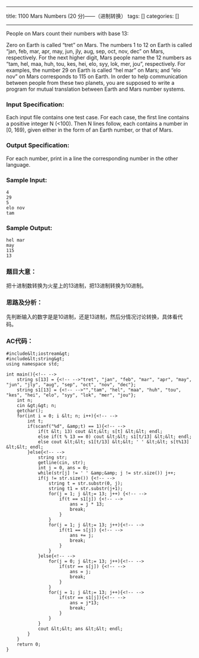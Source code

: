 
--- 
title:  1100 Mars Numbers (20 分)——（进制转换） 
tags: []
categories: [] 

---
People on Mars count their numbers with base 13:

Zero on Earth is called “tret” on Mars. The numbers 1 to 12 on Earth is called “jan, feb, mar, apr, may, jun, jly, aug, sep, oct, nov, dec” on Mars, respectively. For the next higher digit, Mars people name the 12 numbers as “tam, hel, maa, huh, tou, kes, hei, elo, syy, lok, mer, jou”, respectively. For examples, the number 29 on Earth is called “hel mar” on Mars; and “elo nov” on Mars corresponds to 115 on Earth. In order to help communication between people from these two planets, you are supposed to write a program for mutual translation between Earth and Mars number systems.

### Input Specification:

Each input file contains one test case. For each case, the first line contains a positive integer N (&lt;100). Then N lines follow, each contains a number in [0, 169), given either in the form of an Earth number, or that of Mars.

### Output Specification:

For each number, print in a line the corresponding number in the other language.

### Sample Input:

```
4
29
5
elo nov
tam

```

### Sample Output:

```
hel mar
may
115
13

```

### 题目大意：

把十进制数转换为火星上的13进制，把13进制转换为10进制。

### 思路及分析：

先判断输入的数字是是10进制，还是13进制，然后分情况讨论转换，具体看代码。

### AC代码：

```
#include&lt;iostream&gt;
#include&lt;string&gt;
using namespace std;

int main(){<!-- -->
	string s[13] = {<!-- -->"tret", "jan", "feb", "mar", "apr", "may", "jun", "jly", "aug", "sep", "oct", "nov", "dec"};
	string s1[13] = {<!-- -->"","tam", "hel", "maa", "huh", "tou", "kes", "hei", "elo", "syy", "lok", "mer", "jou"}; 
	int n;
	cin &gt;&gt; n;
	getchar();
	for(int i = 0; i &lt; n; i++){<!-- -->
		int t;
		if(scanf("%d", &amp;t) == 1){<!-- -->
			if(t &lt; 13) cout &lt;&lt; s[t] &lt;&lt; endl;
			else if(t % 13 == 0) cout &lt;&lt; s1[t/13] &lt;&lt; endl;
			else cout &lt;&lt; s1[t/13] &lt;&lt; ' ' &lt;&lt; s[t%13] &lt;&lt; endl; 
		}else{<!-- -->
			string str;
			getline(cin, str);
			int j = 0, ans = 0;
			while(str[j] != ' ' &amp;&amp; j != str.size()) j++;
			if(j != str.size()) {<!-- -->
				string t = str.substr(0, j);
				string t1 = str.substr(j+1);
				for(j = 1; j &lt;= 13; j++) {<!-- -->
					if(t == s1[j]) {<!-- -->
						ans = j * 13;
						break;
					}
				}
				for(j = 1; j &lt;= 13; j++){<!-- -->
					if(t1 == s[j]) {<!-- -->
						ans += j;
						break;
					}
				}
			}else{<!-- -->
				for(j = 0; j &lt;= 13; j++){<!-- -->
					if(str == s[j]) {<!-- -->
						ans = j;
						break;
					}
				}
				for(j = 1; j &lt;= 13; j++){<!-- -->
	            	if(str == s1[j]){<!-- -->
	            		ans = j*13;
	            		break;
					}
				}
			}
			cout &lt;&lt; ans &lt;&lt; endl;
		}
	}
	return 0;
}

```
